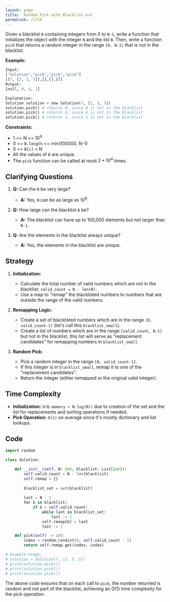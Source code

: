 ```yaml
---
layout: page
title:  Random Pick with Blacklist-out
permalink: /s710
---
```


Given a blacklist `B` containing integers from 0 to `N-1`, write a function that initializes the object with the integer `N` and the list `B`. Then, write a function `pick` that returns a random integer in the range `[0, N-1]` that is not in the blacklist.

**Example:**

```python
Input:
["Solution","pick","pick","pick"]
[[7, [2, 3, 5]],[],[],[]]
Output:
[null, 0, 4, 1]

Explanation:
Solution solution = new Solution(7, [2, 3, 5])
solution.pick() # returns 0, since 0 is not in the blacklist
solution.pick() # returns 4, since 4 is not in the blacklist
solution.pick() # returns 1, since 1 is not in the blacklist
```

**Constraints:**

- 1 <= N <= $10^9$
- 0 <= `B.length` <= min(100000, N-1)
- 0 <= `B[i]` < N
- All the values of `B` are unique.
- The `pick` function can be called at most $2*10^4$ times.

## Clarifying Questions

1. **Q:** Can the `N` be very large?
    - **A:** Yes, `N` can be as large as $10^9$.

2. **Q:** How large can the blacklist `B` be?
    - **A:** The blacklist can have up to 100,000 elements but not larger than `N-1`.

3. **Q:** Are the elements in the blacklist always unique?
    - **A:** Yes, the elements in the blacklist are unique.

## Strategy

1. **Initialization:**
    - Calculate the total number of valid numbers which are not in the blacklist: `valid_count = N - len(B)`.
    - Use a map to "remap" the blacklisted numbers to numbers that are outside the range of the valid numbers.

2. **Remapping Logic:**
    - Create a set of blacklisted numbers which are in the range `[0, valid_count-1]` (let's call this `blacklist_small`).
    - Create a list of numbers which are in the range `[valid_count, N-1]` but not in the blacklist, this list will serve as "replacement candidates" for remapping numbers in `blacklist_small`.

3. **Random Pick:**
    - Pick a random integer in the range `[0, valid_count-1]`.
    - If this integer is in `blacklist_small`, remap it to one of the "replacement candidates".
    - Return the integer (either remapped or the original valid integer).

## Time Complexity

- **Initialization:** `O(B.memory + N.log(N))` due to creation of the set and the list for replacements and sorting operations if needed.
- **Pick Operation:** `O(1)` on average since it's mostly dictionary and list lookups.

## Code

```python
import random

class Solution:

    def __init__(self, N: int, blacklist: List[int]):
        self.valid_count = N - len(blacklist)
        self.remap = {}
        
        blacklist_set = set(blacklist)
        
        last = N - 1
        for b in blacklist:
            if b < self.valid_count:
                while last in blacklist_set:
                    last -= 1
                self.remap[b] = last
                last -= 1

    def pick(self) -> int:
        index = random.randint(0, self.valid_count - 1)
        return self.remap.get(index, index)

# Example Usage:
# solution = Solution(7, [2, 3, 5])
# print(solution.pick())
# print(solution.pick())
# print(solution.pick())
```

The above code ensures that on each call to `pick`, the number returned is random and not part of the blacklist, achieving an O(1) time complexity for the pick operation.